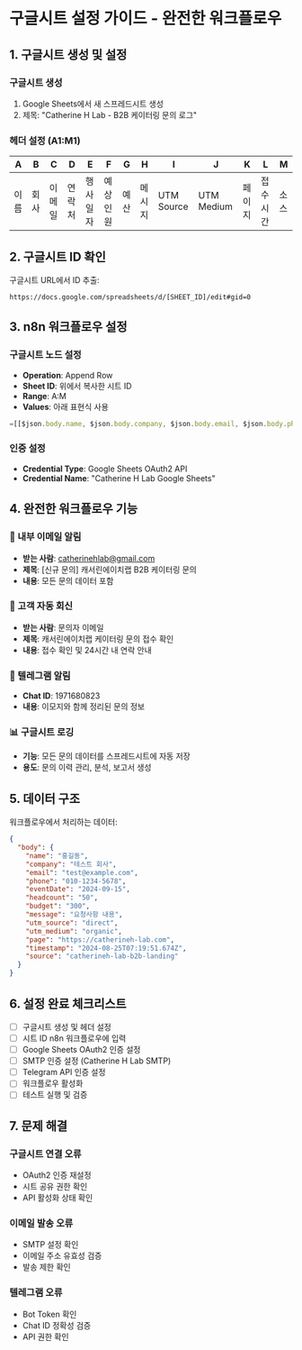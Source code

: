 # 구글시트 설정 가이드 - 완전한 워크플로우

## 1. 구글시트 생성 및 설정

### 구글시트 생성
1. Google Sheets에서 새 스프레드시트 생성
2. 제목: "Catherine H Lab - B2B 케이터링 문의 로그"

### 헤더 설정 (A1:M1)
| A | B | C | D | E | F | G | H | I | J | K | L | M |
|---|---|---|---|---|---|---|---|---|---|---|---|---|
| 이름 | 회사 | 이메일 | 연락처 | 행사일자 | 예상인원 | 예산 | 메시지 | UTM Source | UTM Medium | 페이지 | 접수시간 | 소스 |

## 2. 구글시트 ID 확인

구글시트 URL에서 ID 추출:
```
https://docs.google.com/spreadsheets/d/[SHEET_ID]/edit#gid=0
```

## 3. n8n 워크플로우 설정

### 구글시트 노드 설정
- **Operation**: Append Row
- **Sheet ID**: 위에서 복사한 시트 ID
- **Range**: A:M
- **Values**: 아래 표현식 사용

```javascript
=[[$json.body.name, $json.body.company, $json.body.email, $json.body.phone, $json.body.eventDate, $json.body.headcount, $json.body.budget, $json.body.message, $json.body.utm_source, $json.body.utm_medium, $json.body.page, $json.body.timestamp, $json.body.source]]
```

### 인증 설정
- **Credential Type**: Google Sheets OAuth2 API
- **Credential Name**: "Catherine H Lab Google Sheets"

## 4. 완전한 워크플로우 기능

### 📧 내부 이메일 알림
- **받는 사람**: catherinehlab@gmail.com
- **제목**: [신규 문의] 캐서린에이치랩 B2B 케이터링 문의
- **내용**: 모든 문의 데이터 포함

### 📧 고객 자동 회신
- **받는 사람**: 문의자 이메일
- **제목**: 캐서린에이치랩 케이터링 문의 접수 확인
- **내용**: 접수 확인 및 24시간 내 연락 안내

### 📱 텔레그램 알림
- **Chat ID**: 1971680823
- **내용**: 이모지와 함께 정리된 문의 정보

### 📊 구글시트 로깅
- **기능**: 모든 문의 데이터를 스프레드시트에 자동 저장
- **용도**: 문의 이력 관리, 분석, 보고서 생성

## 5. 데이터 구조

워크플로우에서 처리하는 데이터:
```json
{
  "body": {
    "name": "홍길동",
    "company": "테스트 회사",
    "email": "test@example.com",
    "phone": "010-1234-5678",
    "eventDate": "2024-09-15",
    "headcount": "50",
    "budget": "300",
    "message": "요청사항 내용",
    "utm_source": "direct",
    "utm_medium": "organic",
    "page": "https://catherineh-lab.com",
    "timestamp": "2024-08-25T07:19:51.674Z",
    "source": "catherineh-lab-b2b-landing"
  }
}
```

## 6. 설정 완료 체크리스트

- [ ] 구글시트 생성 및 헤더 설정
- [ ] 시트 ID n8n 워크플로우에 입력
- [ ] Google Sheets OAuth2 인증 설정
- [ ] SMTP 인증 설정 (Catherine H Lab SMTP)
- [ ] Telegram API 인증 설정
- [ ] 워크플로우 활성화
- [ ] 테스트 실행 및 검증

## 7. 문제 해결

### 구글시트 연결 오류
- OAuth2 인증 재설정
- 시트 공유 권한 확인
- API 활성화 상태 확인

### 이메일 발송 오류
- SMTP 설정 확인
- 이메일 주소 유효성 검증
- 발송 제한 확인

### 텔레그램 오류
- Bot Token 확인
- Chat ID 정확성 검증
- API 권한 확인